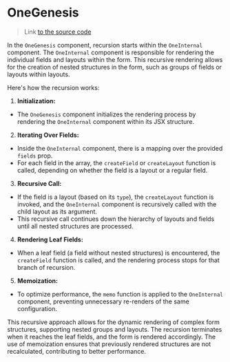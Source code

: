 # OneGenesis

> Link [to the source code](../../src/components/One/components/OneGenesis/)

In the `OneGenesis` component, recursion starts within the `OneInternal` component. The `OneInternal` component is responsible for rendering the individual fields and layouts within the form. This recursive rendering allows for the creation of nested structures in the form, such as groups of fields or layouts within layouts.

Here's how the recursion works: 

1. **Initialization:**  
- The `OneGenesis` component initializes the rendering process by rendering the `OneInternal` component within its JSX structure. 

2. **Iterating Over Fields:**  

- Inside the `OneInternal` component, there is a mapping over the provided `fields` prop. 
- For each field in the array, the `createField` or `createLayout` function is called, depending on whether the field is a layout or a regular field. 

3. **Recursive Call:**  

- If the field is a layout (based on its `type`), the `createLayout` function is invoked, and the `OneInternal` component is recursively called with the child layout as its argument.
- This recursive call continues down the hierarchy of layouts and fields until all nested structures are processed. 

4. **Rendering Leaf Fields:**  

- When a leaf field (a field without nested structures) is encountered, the `createField` function is called, and the rendering process stops for that branch of recursion. 

5. **Memoization:**  

- To optimize performance, the `memo` function is applied to the `OneInternal` component, preventing unnecessary re-renders of the same configuration.

This recursive approach allows for the dynamic rendering of complex form structures, supporting nested groups and layouts. The recursion terminates when it reaches the leaf fields, and the form is rendered accordingly. The use of memoization ensures that previously rendered structures are not recalculated, contributing to better performance.
